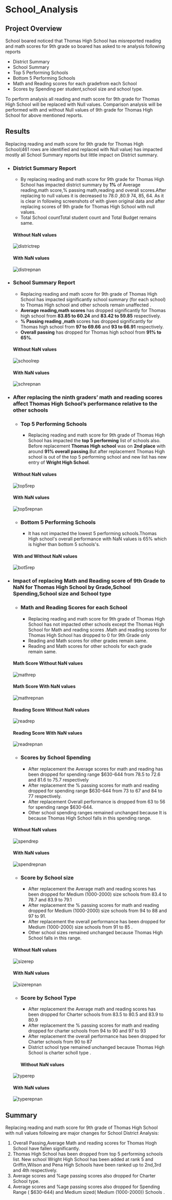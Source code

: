 # School_Analysis
## Project Overview
School boared noticed that Thomas High School has misreported reading and math scores for 9th grade so boared has asked to re analysis following reports 
- District Summary
- School Summary
- Top 5 Performing Schools
- Bottom 5 Performing Schools
- Math and Reading scores for each  gradefrom each School
- Scores by Spending per student,school size and school type.

To perform analysis all reading and math score for 9th grade for Thomas High School will be replaced with Null values.
Comparison analysis will be performed with and without Null values of 9th grade for Thomas High School for above mentioned reports.

## Results
Replacing reading and math score for 9th grade for Thomas High School(461 rows are identified and replaced with Null value) has impacted mostly all School Summary reports but little impact on District summary.
- ### District Summary Report
  - By replacing reading and math score for 9th grade for Thomas High School has impacted district summary by **1%** of Average reading,math score,% passing math,reading and overall scores.After replacing to null values it is decreased to 78.0 ,80.9 74, 85, 64. As it is clear in following screenshots of with given original data and after replacing scores of 9th grade for Thomas High School with null values.
  - Total School countTotal student count and Total Budget remains same.
  #### Without NaN values
  ![districtrep](https://github.com/ajinderbains/School_Analysis/blob/master/Screenshots/school_district_nonNaN.PNG)
  #### With NaN values
  ![distrepnan](https://github.com/ajinderbains/School_Analysis/blob/master/Screenshots/DistrictSummary_Nan.png)
- ### School Summary Report
  - Replacing reading and math score for 9th grade of Thomas High School has impacted significantly school summary (for each school) to Thomas High school and other schools remain unaffected .
  - **Average reading,math scores** has dropped significantly for Thomas high school from **83.85 to 60.24** and **83.42 to 59.85** respectively. 
  - **% Passing reading ,math** scores has dropped significantly for Thomas high school from **97 to 69.66** and **93 to 66.91** respectively. 
  - **Overall passing** has dropped for Thomas high school from **91% to 65%**.
  #### Without NaN values
  ![schoolrep](https://github.com/ajinderbains/School_Analysis/blob/master/Screenshots/School_summary_nonNaN.PNG)
  #### With NaN values
  ![schrepnan](https://github.com/ajinderbains/School_Analysis/blob/master/Screenshots/SchoolSummary_Nan.png)
- ### After replacing the ninth graders’ math and reading scores affect Thomas High School’s performance relative to the other schools
  - ### Top 5 Performing Schools

    - Replacing reading and math score for 9th grade of Thomas High School has impacted the **top 5 performing** list of schools also. Before replacement **Thomas High school** was on **2nd place** with around **91% overall passing**.But after replacement Thomas High school is out of the top 5 performing school and new list has new entry of **Wright High School**.
  #### Without NaN values
  ![top5rep](https://github.com/ajinderbains/School_Analysis/blob/master/Screenshots/top5_nonNaN.PNG)
  #### With NaN values
  ![top5repnan](https://github.com/ajinderbains/School_Analysis/blob/master/Screenshots/top5_Nan.png)
    - ### Bottom 5 Performing Schools
  
      - It has not impacted the lowest 5 performing schools.Thomas High school's overall performance with NaN values is 65% which is higher than bottom 5 schools's.
  #### With and Without NaN values
  ![bot5rep](https://github.com/ajinderbains/School_Analysis/blob/master/Screenshots/Bottom5_schools.PNG)
- ### Impact of replacing Math and Reading score of 9th Grade to NaN for Thomas High School by Grade,School Spending,School size and School type 
  - ### Math and Reading Scores for each School
    -	Replacing reading and math score for 9th grade of Thomas High School has not  impacted other schools except the Thomas High School for Math and reading scores .Math and reading scores for Thomas High School has dropped to 0 for 9th Grade only
    -  Reading and Math scores for other grades remain same.
    - Reading and Math scores for other schools for each grade remain same. 
  #### Math Score Without NaN values
  ![mathrep](https://github.com/ajinderbains/School_Analysis/blob/master/Screenshots/mathscore_nonNan.png)
  #### Math Score With NaN values
  ![mathrepnan](https://github.com/ajinderbains/School_Analysis/blob/master/Screenshots/mathscore_Nan.png)
  #### Reading Score Without NaN values
  ![readrep](https://github.com/ajinderbains/School_Analysis/blob/master/Screenshots/readingscore_nonNan.png)
  #### Reading Score With NaN values
  ![readrepnan](https://github.com/ajinderbains/School_Analysis/blob/master/Screenshots/readingscore_Nan.png)
  - ### Scores by School Spending
    - After replacement the Average scores for math and reading  has been dropped for spending range $630-644  from 78.5 to 72.6 and 81.6 to 75.7 respectively
    - After replacement the % passing scores for math and reading dropped for spending range $630-644  from 73 to 67 and 84 to 77 respectively.
    - After replacement Overall performance is dropped from 63 to 56 for spending range $630-644.
    - Other school spending ranges remained unchanged because It is because Thomas High School falls in this spending range.
   #### Without NaN values
   ![spendrep](https://github.com/ajinderbains/School_Analysis/blob/master/Screenshots/schoolspendinf_nonNan.png)
   #### With NaN values
   ![spendrepnan](https://github.com/ajinderbains/School_Analysis/blob/master/Screenshots/Schoolspending_Nan.png)
    - ### Score by School size
       - After  replacement the Average math and reading  scores  has been dropped for Medium (1000-2000) size schools from 83.4 to 78.7 and 83.9 to 79.1
       - After  replacement the % passing scores for math and reading dropped  for Medium (1000-2000) size schools from 94 to 88 and 97 to 91.
       - After  replacement the overall performance  has been dropped for Medium (1000-2000) size schools from 91 to 85 .
       - Other school sizes remained unchanged because Thomas High School falls in this range.
    #### Without NaN values
   ![sizerep](https://github.com/ajinderbains/School_Analysis/blob/master/Screenshots/schoolsize_nonNan.png)
   #### With NaN values
   ![sizerepnan](https://github.com/ajinderbains/School_Analysis/blob/master/Screenshots/Schoolsize_Nan.png)  
  - ### Score by School Type
       - After  replacement the Average math and reading  scores  has been dropped for Charter schools from 83.5 to 80.5 and 83.9 to 80.9
       - After  replacement the % passing scores for math and reading dropped for  charter schools from 94 to 90 and 97 to 93
       - After  replacement the overall performance  has been dropped for Charter schools from 90 to 87 
       - District school type remained unchanged because Thomas High School is charter scholl type .
    #### Without NaN values
   ![typerep](https://github.com/ajinderbains/School_Analysis/blob/master/Screenshots/schooltype_nonNan.png)
   #### With NaN values
   ![typerepnan](https://github.com/ajinderbains/School_Analysis/blob/master/Screenshots/Schooltype_Nan.png)  

## Summary
Replacing reading and math score for 9th grade of Thomas High School with null values following are major changes for School District Analysis:
1.	Overall Passing,Average Math and reading scores for Thomas Hogh School have fallen significantly.
2.	Thomas High School has been dropped from top 5 performing schools list. New school Wright High School has been added at rank 5 and Griffin,Wilson and Pena High Schools have been ranked up to 2nd,3rd and 4th respectively.
3.	Average scores and %age passing scores also dropped for Charter School type.
4.	Average scores and %age passing scores also dropped for Spending Range ( $630-644) and Medium sized( Medium (1000-2000)) Schools .


